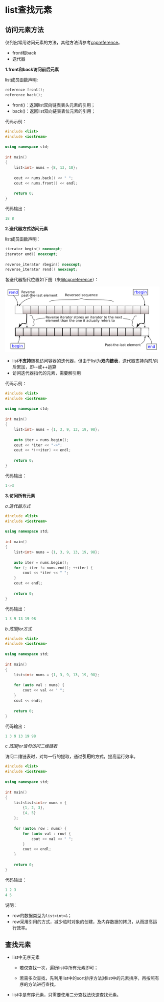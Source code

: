 # list查找元素

## 访问元素方法

仅列出常用访问元素的方法，其他方法请参考[cppreference](https://en.cppreference.com/w/cpp/container/list)。

* front和back
* 迭代器

**1.front和back访问前后元素**

list成员函数声明:

```c++
reference front();
reference back();
```

* front()：返回list双向链表表头元素的引用；
* back()：返回list双向链表表位元素的引用；

代码示例：

```c++
#include <list>
#include <iostream>

using namespace std;

int main()
{
    list<int> nums = {8, 13, 18};

    cout << nums.back() << " ";
    cout << nums.front() << endl;

    return 0;
}
```

代码输出：

```c++
18 8
```

**2.迭代器方式访问元素**

list成员函数声明：

```c++
iterator begin() noexcept;
iterator end() noexcept;

reverse_iterator rbegin() noexcept;
reverse_iterator rend() noexcept;
```

各迭代器指代位置如下图（来自[cppreference](https://en.cppreference.com/w/cpp/container/list/rbegin)）：

![](../../../images/stl/range-rbegin-rend.svg)

* list**不支持**随机访问容器的迭代器，但由于list为**双向链表**，迭代器支持向前/向后累加，即--或++运算
* 访问迭代器指代的元素，需要解引用

代码示例：

```c++
#include <list>
#include <iostream>

using namespace std;

int main()
{
    list<int> nums = {1, 3, 9, 13, 19, 98};

    auto iter = nums.begin();
    cout << *iter << "->";
    cout << *(++iter) << endl;

    return 0;
}
```

代码输出：

```c++
1->3
```

**3.访问所有元素**

*a.迭代器方式*

```c++
#include <list>
#include <iostream>

using namespace std;

int main()
{
    list<int> nums = {1, 3, 9, 13, 19, 98};

    auto iter = nums.begin();
    for (; iter != nums.end(); ++iter) {
        cout << *iter << " ";
    }
    cout << endl;

    return 0;
}
```

代码输出：

```c++
1 3 9 13 19 98
```

*b.范围for方式*

```c++
#include <list>
#include <iostream>

using namespace std;

int main()
{
    list<int> nums = {1, 3, 9, 13, 19, 98};

    for (auto val : nums) {
        cout << val << " ";
    }
    cout << endl;

    return 0;
}
```

代码输出：

```c++
1 3 9 13 19 98
```

*c.范围for语句访问二维链表*

访问二维链表时，对每一行的提取，通过**引用**的方式，提高运行效率。

```c++
#include <list>
#include <iostream>

using namespace std;

int main()
{
    list<list<int>> nums = {
        {1, 2, 3},
        {4, 5}
    };

    for (auto& row : nums) {
        for (auto val : row) {
            cout << val << " ";
        }
        cout << endl;
    }

    return 0;
}
```

代码输出：

```c++
1 2 3
4 5
```

说明：

* row的数据类型为`list<int>&`；
* row采用引用的方式，减少临时对象的创建，及内存数据的拷贝，从而提高运行效率。

## 查找元素

* list中无序元素

   * 若仅查找一次，遍历list中所有元素即可；

   * 若需多次查找，先利用list中的sort排序方法对list中的元素排序，再按照有序的方法进行查找。

* list中是有序元素，只需要使用二分查找法快速查找元素。
